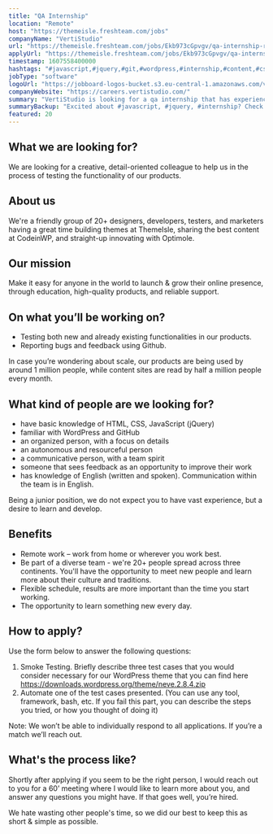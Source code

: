 ```yaml
---
title: "QA Internship"
location: "Remote"
host: "https://themeisle.freshteam.com/jobs"
companyName: "VertiStudio"
url: "https://themeisle.freshteam.com/jobs/Ekb973cGpvgv/qa-internship-remote"
applyUrl: "https://themeisle.freshteam.com/jobs/Ekb973cGpvgv/qa-internship-remote#applicant-form"
timestamp: 1607558400000
hashtags: "#javascript,#jquery,#git,#wordpress,#internship,#content,#css,#html,#marketing,#ui/ux"
jobType: "software"
logoUrl: "https://jobboard-logos-bucket.s3.eu-central-1.amazonaws.com/vertistudio"
companyWebsite: "https://careers.vertistudio.com/"
summary: "VertiStudio is looking for a qa internship that has experience in: #javascript, #jquery, #internship."
summaryBackup: "Excited about #javascript, #jquery, #internship? Check out this job post!"
featured: 20
---
```


## What we are looking for?

We are looking for a creative, detail-oriented colleague to help us in the process of testing the functionality of our products.

## About us

We're a friendly group of 20+ designers, developers, testers, and marketers having a great time building themes at ThemeIsle, sharing the best content at CodeinWP, and straight-up innovating with Optimole.

## Our mission

Make it easy for anyone in the world to launch & grow their online presence, through education, high-quality products, and reliable support.

## On what you’ll be working on?

*   Testing both new and already existing functionalities in our products.
*   Reporting bugs and feedback using Github.

In case you’re wondering about scale, our products are being used by around 1 million people, while content sites are read by half a million people every month.

## What kind of people are we looking for?

*   have basic knowledge of HTML, CSS, JavaScript (jQuery)
*   familiar with WordPress and GitHub
*   an organized person, with a focus on details
*   an autonomous and resourceful person
*   a communicative person, with a team spirit
*   someone that sees feedback as an opportunity to improve their work
*   has knowledge of English (written and spoken). Communication within the team is in English.

Being a junior position, we do not expect you to have vast experience, but a desire to learn and develop.

## Benefits

*   Remote work – work from home or wherever you work best.
*   Be part of a diverse team - we're 20+ people spread across three continents. You'll have the opportunity to meet new people and learn more about their culture and traditions.
*   Flexible schedule, results are more important than the time you start working.
*   The opportunity to learn something new every day.

## How to apply?

Use the form below to answer the following questions: 

1.  Smoke Testing. Briefly describe three test cases that you would consider necessary for our WordPress theme that you can find here https://downloads.wordpress.org/theme/neve.2.8.4.zip
2.  Automate one of the test cases presented. (You can use any tool, framework, bash, etc. If you fail this part, you can describe the steps you tried, or how you thought of doing it)

Note: We won’t be able to individually respond to all applications. If you’re a match we’ll reach out.

## What's the process like?

Shortly after applying if you seem to be the right person, I would reach out to you for a 60’ meeting where I would like to learn more about you, and answer any questions you might have. If that goes well, you’re hired.

We hate wasting other people's time, so we did our best to keep this as short & simple as possible.
